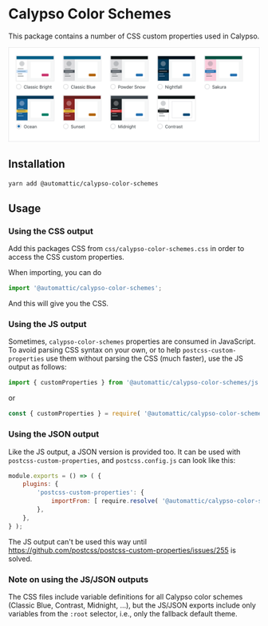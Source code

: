 # Calypso Color Schemes

This package contains a number of CSS custom properties used in Calypso.

![Color scheme thumbnails](screenshot@2x.png)

## Installation

```sh
yarn add @automattic/calypso-color-schemes
```

## Usage

### Using the CSS output

Add this packages CSS from `css/calypso-color-schemes.css` in order to access the CSS custom
properties.

When importing, you can do

```js
import '@automattic/calypso-color-schemes';
```

And this will give you the CSS.

### Using the JS output

Sometimes, `calypso-color-schemes` properties are consumed in JavaScript. To avoid parsing CSS syntax on your own, or to help `postcss-custom-properties` use them without parsing the CSS (much faster), use the JS output as follows:

```js
import { customProperties } from '@automattic/calypso-color-schemes/js'; // mind the js suffix
```

or

```js
const { customProperties } = require( '@automattic/calypso-color-schemes/js' );
```

### Using the JSON output

Like the JS output, a JSON version is provided too. It can be used with `postcss-custom-properties`, and `postcss.config.js` can look like this:

```js
module.exports = () => ( {
	plugins: {
		'postcss-custom-properties': {
			importFrom: [ require.resolve( '@automattic/calypso-color-schemes/json' ) ],
		},
	},
} );
```

The JS output can't be used this way until https://github.com/postcss/postcss-custom-properties/issues/255 is solved.

### Note on using the JS/JSON outputs

The CSS files include variable definitions for all Calypso color schemes (Classic Blue, Contrast, Midnight, ...), but the JS/JSON exports include only variables from the `:root` selector, i.e., only the fallback default theme.
